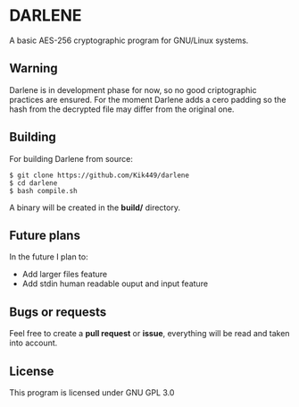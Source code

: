 # DARLENE
A basic AES-256 cryptographic program for GNU/Linux systems.
## Warning
Darlene is in development phase for now, so no good criptographic practices are ensured.
For the moment Darlene adds a cero padding so the hash from the decrypted file may differ from the original one.
## Building
For building Darlene from source:
```
$ git clone https://github.com/Kik449/darlene
$ cd darlene
$ bash compile.sh
```
A binary will be created in the **build/** directory.
## Future plans
In the future I plan to:
- Add larger files feature
- Add stdin human readable ouput and input feature
## Bugs or requests
Feel free to create a **pull request** or **issue**, everything will be read and taken into account.
## License
This program is licensed under GNU GPL 3.0

